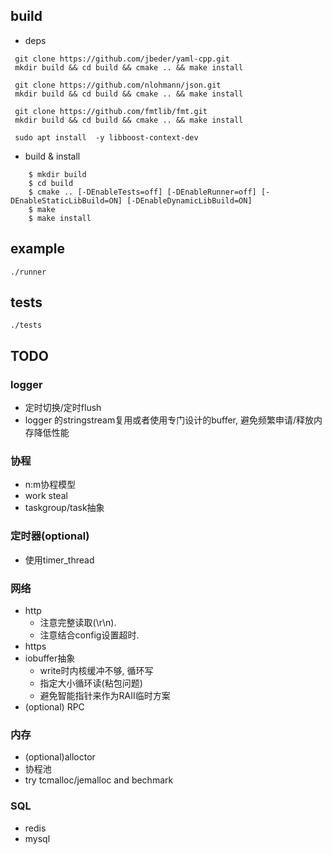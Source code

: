 ## build
- deps
``` shell
 git clone https://github.com/jbeder/yaml-cpp.git
 mkdir build && cd build && cmake .. && make install

 git clone https://github.com/nlohmann/json.git
 mkdir build && cd build && cmake .. && make install

 git clone https://github.com/fmtlib/fmt.git
 mkdir build && cd build && cmake .. && make install

 sudo apt install  -y libboost-context-dev
```
- build & install
```
    $ mkdir build
    $ cd build
    $ cmake .. [-DEnableTests=off] [-DEnableRunner=off] [-DEnableStaticLibBuild=ON] [-DEnableDynamicLibBuild=ON]
    $ make
    $ make install
```

## example
    ./runner
## tests
    ./tests

## TODO
### logger
- 定时切换/定时flush
- logger 的stringstream复用或者使用专门设计的buffer, 避免频繁申请/释放内存降低性能
### 协程
- n:m协程模型
- work steal
- taskgroup/task抽象
### 定时器(optional)
- 使用timer_thread
### 网络
- http
    - 注意完整读取(\r\n).
    - 注意结合config设置超时.
- https
- iobuffer抽象
    - write时内核缓冲不够, 循环写
    - 指定大小循环读(粘包问题)
    - 避免智能指针来作为RAII临时方案
- (optional) RPC
### 内存
- (optional)alloctor
- 协程池
- try tcmalloc/jemalloc and bechmark
### SQL
- redis
- mysql